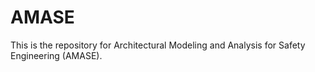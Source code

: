 # AMASE
This is the repository for Architectural Modeling and Analysis for Safety Engineering (AMASE).
